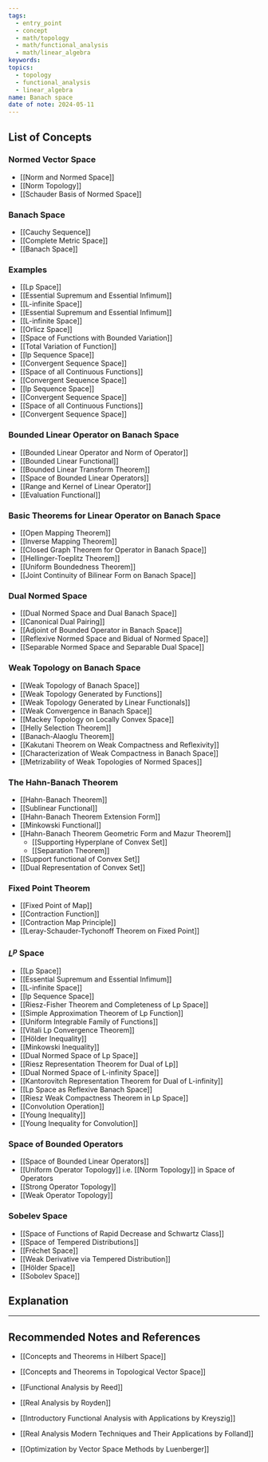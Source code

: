 ```yaml
---
tags:
  - entry_point
  - concept
  - math/topology
  - math/functional_analysis
  - math/linear_algebra
keywords: 
topics:
  - topology
  - functional_analysis
  - linear_algebra
name: Banach space
date of note: 2024-05-11
---
```


##  List of Concepts

### Normed Vector Space

- [[Norm and Normed Space]]
- [[Norm Topology]]
- [[Schauder Basis of Normed Space]]

### Banach Space

- [[Cauchy Sequence]]	
- [[Complete Metric Space]]
- [[Banach Space]]

### Examples

- [[Lp Space]]
- [[Essential Supremum and Essential Infimum]]
- [[L-infinite Space]]
- [[Essential Supremum and Essential Infimum]]
- [[L-infinite Space]]
- [[Orlicz Space]]
- [[Space of Functions with Bounded Variation]]
- [[Total Variation of Function]]
- [[lp Sequence Space]]
- [[Convergent Sequence Space]]
- [[Space of all Continuous Functions]]
- [[Convergent Sequence Space]]
- [[lp Sequence Space]]
- [[Convergent Sequence Space]]
- [[Space of all Continuous Functions]]
- [[Convergent Sequence Space]]

### Bounded Linear Operator on Banach Space

- [[Bounded Linear Operator and Norm of Operator]]	
- [[Bounded Linear Functional]]
- [[Bounded Linear Transform Theorem]]
- [[Space of Bounded Linear Operators]]
- [[Range and Kernel of Linear Operator]]
- [[Evaluation Functional]]


### Basic Theorems for Linear Operator on Banach Space

- [[Open Mapping Theorem]]
- [[Inverse Mapping Theorem]]
- [[Closed Graph Theorem for Operator in Banach Space]]
- [[Hellinger-Toeplitz Theorem]]
- [[Uniform Boundedness Theorem]]
- [[Joint Continuity of Bilinear Form on Banach Space]]

### Dual Normed Space

- [[Dual Normed Space and Dual Banach Space]]
- [[Canonical Dual Pairing]]
- [[Adjoint of Bounded Operator in Banach Space]]
- [[Reflexive Normed Space and Bidual of Normed Space]]
- [[Separable Normed Space and Separable Dual Space]]

### Weak Topology on Banach Space

- [[Weak Topology of Banach Space]]
- [[Weak Topology Generated by Functions]]
- [[Weak Topology Generated by Linear Functionals]]
- [[Weak Convergence in Banach Space]]
- [[Mackey Topology on Locally Convex Space]]
- [[Helly Selection Theorem]]
- [[Banach-Alaoglu Theorem]]
- [[Kakutani Theorem on Weak Compactness and Reflexivity]]
- [[Characterization of Weak Compactness in Banach Space]]
- [[Metrizability of Weak Topologies of Normed Spaces]]

### The Hahn-Banach Theorem

- [[Hahn-Banach Theorem]]	
- [[Sublinear Functional]]
- [[Hahn-Banach Theorem Extension Form]]
- [[Minkowski Functional]]
- [[Hahn-Banach Theorem Geometric Form and Mazur Theorem]]
	- [[Supporting Hyperplane of Convex Set]]
	- [[Separation Theorem]]
- [[Support functional of Convex Set]]
- [[Dual Representation of Convex Set]]

### Fixed Point Theorem

- [[Fixed Point of Map]]
- [[Contraction Function]]
- [[Contraction Map Principle]]
- [[Leray-Schauder-Tychonoff Theorem on Fixed Point]]

### $L^p$ Space

- [[Lp Space]]
- [[Essential Supremum and Essential Infimum]]
- [[L-infinite Space]]
- [[lp Sequence Space]]
- [[Riesz-Fisher Theorem and Completeness of Lp Space]]
- [[Simple Approximation Theorem of Lp Function]]
- [[Uniform Integrable Family of Functions]]
- [[Vitali Lp Convergence Theorem]]
- [[Hölder Inequality]]
- [[Minkowski Inequality]]
- [[Dual Normed Space of Lp Space]]
- [[Riesz Representation Theorem for Dual of Lp]]
- [[Dual Normed Space of L-infinity Space]]
- [[Kantorovitch Representation Theorem for Dual of L-infinity]]
- [[Lp Space as Reflexive Banach Space]]
- [[Riesz Weak Compactness Theorem in Lp Space]]
- [[Convolution Operation]]
- [[Young Inequality]]
- [[Young Inequality for Convolution]]


### Space of Bounded Operators

- [[Space of Bounded Linear Operators]]
- [[Uniform Operator Topology]] i.e. [[Norm Topology]] in Space of Operators
- [[Strong Operator Topology]]
- [[Weak Operator Topology]]


### Sobelev Space

- [[Space of Functions of Rapid Decrease and Schwartz Class]]
- [[Space of Tempered Distributions]]
- [[Fréchet Space]]
- [[Weak Derivative via Tempered Distribution]]
- [[Hölder Space]]
- [[Sobolev Space]]






## Explanation





-----------
##  Recommended Notes and References

- [[Concepts and Theorems in Hilbert Space]]
- [[Concepts and Theorems in Topological Vector Space]]


- [[Functional Analysis by Reed]]
- [[Real Analysis by Royden]]
- [[Introductory Functional Analysis with Applications by Kreyszig]]
- [[Real Analysis Modern Techniques and Their Applications by Folland]]
- [[Optimization by Vector Space Methods by Luenberger]]
